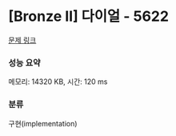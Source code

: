 # [Bronze II] 다이얼 - 5622 

[문제 링크](https://www.acmicpc.net/problem/5622) 

### 성능 요약

메모리: 14320 KB, 시간: 120 ms

### 분류

구현(implementation)

